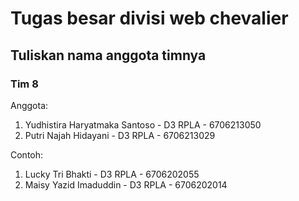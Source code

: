 # Tugas besar divisi web chevalier

## Tuliskan nama anggota timnya

### Tim 8

Anggota:
1. Yudhistira Haryatmaka Santoso - D3 RPLA - 6706213050
2. Putri Najah Hidayani - D3 RPLA - 6706213029

Contoh:
1. Lucky Tri Bhakti - D3 RPLA - 6706202055
2. Maisy Yazid Imaduddin - D3 RPLA - 6706202014
